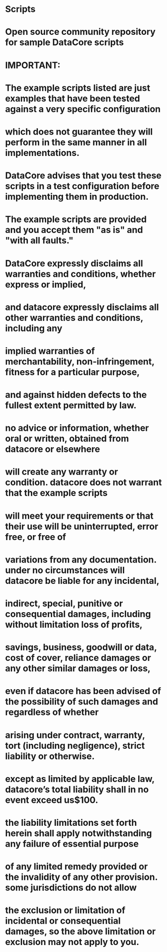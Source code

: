 # Scripts
# Open source community repository for sample DataCore scripts
# 
# IMPORTANT:
# The example scripts listed are just examples that have been tested against a very specific configuration 
# which does not guarantee they will perform in the same manner in all implementations.  
# DataCore advises that you test these scripts in a test configuration before implementing them in production. 
# 
# The example scripts are provided and you accept them "as is" and "with all faults."  
# DataCore expressly disclaims all warranties and conditions, whether express or implied, 
# and datacore expressly disclaims all other warranties and conditions, including any 
# implied warranties of merchantability, non-infringement, fitness for a particular purpose, 
# and against hidden defects to the fullest extent permitted by law.  
#
# no advice or information, whether oral or written, obtained from datacore or elsewhere 
# will create any warranty or condition.  datacore does not warrant that the example scripts 
# will meet your requirements or that their use will be uninterrupted, error free, or free of 
# variations from any documentation. under no circumstances will datacore be liable for any incidental, 
# indirect, special, punitive or consequential damages, including without limitation loss of profits, 
# savings, business, goodwill or data, cost of cover, reliance damages or any other similar damages or loss, 
# even if datacore has been advised of the possibility of such damages and regardless of whether 
# arising under contract, warranty, tort (including negligence), strict liability or otherwise. 
# except as limited by applicable law, datacore’s total liability shall in no event exceed us$100.  
# the liability limitations set forth herein shall apply notwithstanding any failure of essential purpose 
# of any limited remedy provided or the invalidity of any other provision. some jurisdictions do not allow 
# the exclusion or limitation of incidental or consequential damages, so the above limitation or exclusion may not apply to you.​


